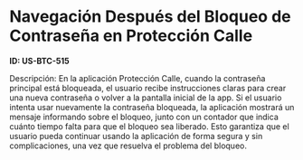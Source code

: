 # Navegación Después del Bloqueo de Contraseña en Protección Calle

**ID: US-BTC-515**

Descripción: En la aplicación Protección Calle, cuando la contraseña principal está bloqueada, el usuario recibe instrucciones claras para crear una nueva contraseña o volver a la pantalla inicial de la app. Si el usuario intenta usar nuevamente la contraseña bloqueada, la aplicación mostrará un mensaje informando sobre el bloqueo, junto con un contador que indica cuánto tiempo falta para que el bloqueo sea liberado. Esto garantiza que el usuario pueda continuar usando la aplicación de forma segura y sin complicaciones, una vez que resuelva el problema del bloqueo.